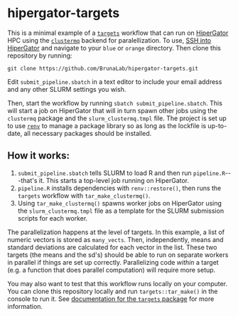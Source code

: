 # hipergator-targets

<!-- badges: start -->

<!-- badges: end -->

This is a minimal example of a [`targets`](https://docs.ropensci.org/targets/) workflow that can run on [HiperGator](https://www.rc.ufl.edu/services/hipergator/) HPC using the [`clustermq`](https://mschubert.github.io/clustermq/) backend for paralellization.
To use, [SSH into HiperGator](https://help.rc.ufl.edu/doc/Getting_Started#Connecting_to_HiPerGator) and navigate to your `blue` or `orange` directory.
Then clone this repository by running:

    git clone https://github.com/BrunaLab/hipergator-targets.git

Edit `submit_pipeline.sbatch` in a text editor to include your email address and any other SLURM settings you wish.

Then, start the workflow by running `sbatch submit_pipeline.sbatch`.
This will start a job on HiperGator that will in turn spawn other jobs using the `clustermq` package and the `slurm_clustermq.tmpl` file.
The project is set up to use [`renv`](https://rstudio.github.io/renv/index.html) to manage a package library so as long as the lockfile is up-to-date, all necessary packages should be installed.

## How it works:

1.  `submit_pipeline.sbatch` tells SLURM to load R and then run `pipeline.R`---that's it. This starts a top-level job running on HiperGator.
2.  `pipeline.R` installs dependencies with `renv::restore()`, then runs the `targets` workflow with `tar_make_clustermq()`.
3.  Using `tar_make_clustermq()` spawns worker jobs on HiperGator using the `slurm_clustermq.tmpl` file as a template for the SLURM submission scripts for each worker.

The parallelization happens at the level of targets.
In this example, a list of numeric vectors is stored as `many_vects`.
Then, independently, means and standard deviations are calculated for each vector in the list.
These two targets (the means and the sd's) should be able to run on separate workers in parallel if things are set up correctly.
Parallelizing code *within* a target (e.g. a function that does parallel computation) will require more setup.

You may also want to test that this workflow runs locally on your computer.
You can clone this repository locally and run `targets::tar_make()` in the console to run it.
See [documentation for the `targets` package](https://books.ropensci.org/targets/) for more information.
